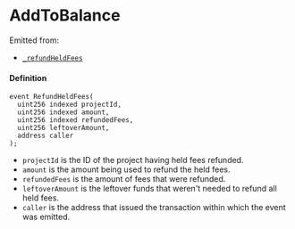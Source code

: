 # AddToBalance

Emitted from:

* [`_refundHeldFees`](/docs/v4/deprecated/v2/contracts/or-payment-terminals/or-abstract/jbpayoutredemptionpaymentterminal/write/-_refundheldfees.md)

#### Definition

```
event RefundHeldFees(
  uint256 indexed projectId,
  uint256 indexed amount,
  uint256 indexed refundedFees,
  uint256 leftoverAmount,
  address caller
);
```

* `projectId` is the ID of the project having held fees refunded.
* `amount` is the amount being used to refund the held fees.
* `refundedFees` is the amount of fees that were refunded.
* `leftoverAmount` is the leftover funds that weren't needed to refund all held fees.
* `caller` is the address that issued the transaction within which the event was emitted.
